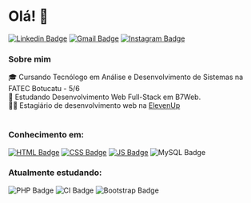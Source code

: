 # Olá! 👋

[![Linkedin Badge](https://img.shields.io/badge/LinkedIn-0077B5?style=for-the-badge&logo=linkedin&logoColor=white)](https://www.linkedin.com/in/jhonatan-gabriel-alves-11b28015b/)
[![Gmail Badge](https://img.shields.io/badge/Gmail-D14836?style=for-the-badge&logo=gmail&logoColor=white)](mailto:jhonatangalves96@gmail.com)
[![Instagram Badge](https://img.shields.io/badge/Instagram-E4405F?style=for-the-badge&logo=instagram&logoColor=white)](https://www.instagram.com/jhonatangalves/)

### Sobre mim
🎓 Cursando Tecnólogo em Análise e Desenvolvimento de Sistemas na FATEC Botucatu - 5/6</br>
📝 Estudando Desenvolvimento Web Full-Stack em B7Web.</br>
👨‍💻 Estagiário de desenvolvimento web na [ElevenUp](https://elevenup.com.br/)</br></br>

### Conhecimento em:
[![HTML Badge](https://img.shields.io/badge/HTML5-E34F26?style=for-the-badge&logo=html5&logoColor=white)](https://alunos.b7web.com.br/media/certificates/certificado_2730535.jpg)
[![CSS Badge](https://img.shields.io/badge/CSS3-1572B6?style=for-the-badge&logo=css3&logoColor=white)](https://alunos.b7web.com.br/media/certificates/certificado_2730535.jpg)
[![JS Badge](https://img.shields.io/badge/JavaScript-F7DF1E?style=for-the-badge&logo=javascript&logoColor=black)](https://alunos.b7web.com.br/media/certificates/certificado_9988957.jpg)
![MySQL Badge](https://img.shields.io/badge/MySQL-00000F?style=for-the-badge&logo=mysql&logoColor=white)

### Atualmente estudando:
![PHP Badge](https://img.shields.io/badge/PHP-777BB4?style=for-the-badge&logo=php&logoColor=white)
![CI Badge](https://img.shields.io/badge/Codeigniter-EF4223?style=for-the-badge&logo=codeigniter&logoColor=white)
![Bootstrap Badge](https://img.shields.io/badge/Bootstrap-563D7C?style=for-the-badge&logo=bootstrap&logoColor=white)

